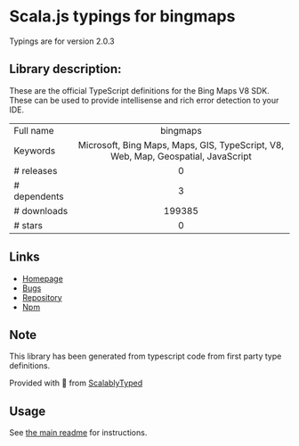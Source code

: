 
# Scala.js typings for bingmaps

Typings are for version 2.0.3

## Library description:
These are the official TypeScript definitions for the Bing Maps V8 SDK. These can be used to provide intellisense and rich error detection to your IDE.

|                    |                 |
| ------------------ | :-------------: |
| Full name          | bingmaps |
| Keywords           | Microsoft, Bing Maps, Maps, GIS, TypeScript, V8, Web, Map, Geospatial, JavaScript |
| # releases         | 0 |
| # dependents       | 3 |
| # downloads        | 199385 |
| # stars            | 0 |

## Links
- [Homepage](https://github.com/Microsoft/Bing-Maps-V8-TypeScript-Definitions#readme)
- [Bugs](https://github.com/Microsoft/Bing-Maps-V8-TypeScript-Definitions/issues)
- [Repository](https://github.com/Microsoft/Bing-Maps-V8-TypeScript-Definitions)
- [Npm](https://www.npmjs.com/package/bingmaps)
    


## Note
This library has been generated from typescript code from first party type definitions.

Provided with :purple_heart: from [ScalablyTyped](https://github.com/oyvindberg/ScalablyTyped)

## Usage
See [the main readme](../../readme.md) for instructions.


